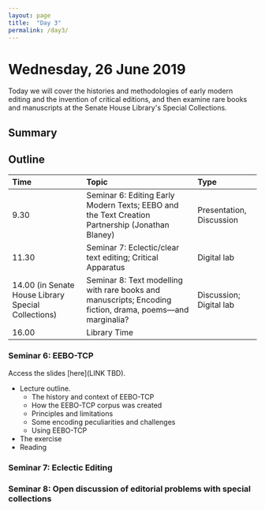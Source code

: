 ```yaml
---
layout: page
title:  "Day 3"
permalink: /day3/
---
```


# Wednesday, 26 June 2019

Today we will cover the histories and methodologies of early modern editing and the invention of critical editions, and then examine rare books and manuscripts at the Senate House Library's Special Collections.

## Summary

## Outline

Time | Topic | Type |
:----|:-----|:------|
9.30 | Seminar 6: Editing Early Modern Texts; EEBO and the Text Creation Partnership (Jonathan Blaney) | Presentation, Discussion |
11.30  | Seminar 7: Eclectic/clear text editing; Critical Apparatus | Digital lab |
14.00 (in Senate House Library Special Collections) | Seminar 8: Text modelling with rare books and manuscripts; Encoding fiction, drama, poems––and marginalia? | Discussion; Digital lab |
16.00 | Library Time |

### Seminar 6: EEBO-TCP

Access the slides [here](LINK TBD).

* Lecture outline.
    * The history and context of EEBO-TCP
    * How the EEBO-TCP corpus was created
    * Principles and limitations
    * Some encoding peculiarities and challenges
    * Using EEBO-TCP
* The exercise
* Reading

### Seminar 7: Eclectic Editing

### Seminar 8: Open discussion of editorial problems with special collections
